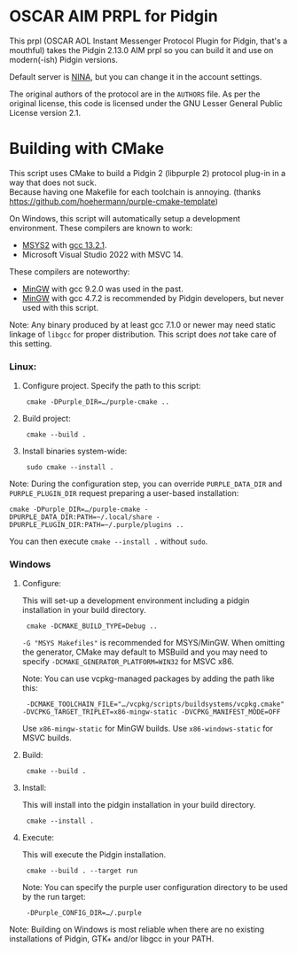 # OSCAR AIM PRPL for Pidgin

This prpl (OSCAR AOL Instant Messenger Protocol Plugin for Pidgin, that's a mouthful) takes the Pidgin 2.13.0 AIM prpl so you can build it and use on modern(-ish) Pidgin versions.

Default server is [NINA](https://nina.chat), but you can change it in the account settings.

The original authors of the protocol are in the `AUTHORS` file. As per the original license, this code is licensed under the GNU Lesser General Public License version 2.1.

# Building with CMake

This script uses CMake to build a Pidgin 2 (libpurple 2) protocol plug-in in a way that does not suck.  
Because having one Makefile for each toolchain is annoying. (thanks https://github.com/hoehermann/purple-cmake-template)

On Windows, this script will automatically setup a development environment. These compilers are known to work:

* [MSYS2](https://www.msys2.org/) with [gcc 13.2.1](https://packages.msys2.org/package/mingw-w64-i686-gcc).
* Microsoft Visual Studio 2022 with MSVC 14.

These compilers are noteworthy:

* [MinGW](https://osdn.net/projects/mingw/) with gcc 9.2.0 was used in the past.
* [MinGW](https://sourceforge.net/projects/mingw/files/MinGW/Base/gcc/Version4/gcc-4.7.2-1/) with gcc 4.7.2 is recommended by Pidgin developers, but never used with this script.

Note: Any binary produced by at least gcc 7.1.0 or newer may need static linkage of `libgcc` for proper distribution. This script does *not* take care of this setting.

### Linux:

1. Configure project. Specify the path to this script:

        cmake -DPurple_DIR=…/purple-cmake ..

2. Build project:

        cmake --build .

3. Install binaries system-wide:

        sudo cmake --install .

Note: During the configuration step, you can override `PURPLE_DATA_DIR` and `PURPLE_PLUGIN_DIR` request preparing a user-based installation:

    cmake -DPurple_DIR=…/purple-cmake -DPURPLE_DATA_DIR:PATH=~/.local/share -DPURPLE_PLUGIN_DIR:PATH=~/.purple/plugins ..

You can then execute `cmake --install .` without `sudo`.

### Windows

1. Configure:

    This will set-up a development environment including a pidgin installation in your build directory.

        cmake -DCMAKE_BUILD_TYPE=Debug ..

    `-G "MSYS Makefiles"` is recommended for MSYS/MinGW. When omitting the generator, CMake may default to MSBuild and you may need to specify `-DCMAKE_GENERATOR_PLATFORM=WIN32` for MSVC x86.

    Note: You can use vcpkg-managed packages by adding the path like this: 

        -DCMAKE_TOOLCHAIN_FILE="…/vcpkg/scripts/buildsystems/vcpkg.cmake" -DVCPKG_TARGET_TRIPLET=x86-mingw-static -DVCPKG_MANIFEST_MODE=OFF

    Use `x86-mingw-static` for MinGW builds. Use `x86-windows-static` for MSVC builds.

2. Build:

        cmake --build .

3. Install:

    This will install into the pidgin installation in your build directory.

        cmake --install .

4. Execute:

    This will execute the Pidgin installation.

        cmake --build . --target run

    Note: You can specify the purple user configuration directory to be used by the run target:

        -DPurple_CONFIG_DIR=…/.purple

Note: Building on Windows is most reliable when there are no existing installations of Pidgin, GTK+ and/or libgcc in your PATH.
